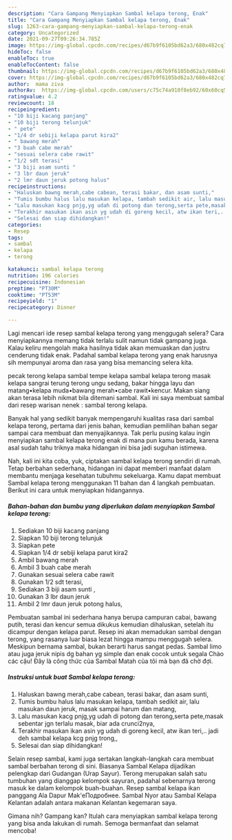 ```yaml
---
description: "Cara Gampang Menyiapkan Sambal kelapa terong, Enak"
title: "Cara Gampang Menyiapkan Sambal kelapa terong, Enak"
slug: 1263-cara-gampang-menyiapkan-sambal-kelapa-terong-enak
category: Uncategorized
date: 2021-09-27T09:26:34.785Z
image: https://img-global.cpcdn.com/recipes/d67b9f6105bd62a3/680x482cq70/sambal-kelapa-terong-foto-resep-utama.jpg
hideToc: false
enableToc: true
enableTocContent: false
thumbnail: https://img-global.cpcdn.com/recipes/d67b9f6105bd62a3/680x482cq70/sambal-kelapa-terong-foto-resep-utama.jpg
cover: https://img-global.cpcdn.com/recipes/d67b9f6105bd62a3/680x482cq70/sambal-kelapa-terong-foto-resep-utama.jpg
author:  mama ziva
authorAv:  https://img-global.cpcdn.com/users/c75c74a910f8eb92/60x60cq50/avatar.jpg
ratingvalue: 4.2
reviewcount: 18
recipeingredient:
- "10 biji kacang panjang"
- "10 biji terong telunjuk"
- " pete"
- "1/4 dr sebiji kelapa parut kira2"
- " bawang merah"
- "3 buah cabe merah"
- "sesuai selera cabe rawit"
- "1/2 sdt terasi"
- "3 biji asam sunti "
- "3 lbr daun jeruk"
- "2 lmr daun jeruk potong halus"
recipeinstructions:
- "Haluskan bawng merah,cabe cabean, terasi bakar, dan asam sunti,"
- "Tumis bumbu halus lalu masukan kelapa, tambah sedikit air, lalu masukan daun jeruk, masak sampai harum dan matang,"
- "Lalu masukan kacg pnjg,yg udah di potong dan terong,serta pete,masak sebentar jgn terlalu masak, biar ada crunci2nya,"
- "Terakhir masukan ikan asin yg udah di goreng kecil, atw ikan teri,.. jadi deh sambal kelapa kcg pnjg trong,,"
- "Selesai dan siap dihidangkan!"
categories:
- Resep
tags:
- sambal
- kelapa
- terong

katakunci: sambal kelapa terong 
nutrition: 196 calories
recipecuisine: Indonesian
preptime: "PT30M"
cooktime: "PT53M"
recipeyield: "1"
recipecategory: Dinner

---
```



Lagi mencari ide resep sambal kelapa terong yang menggugah selera? Cara menyiapkannya memang tidak terlalu sulit namun tidak gampang juga. Kalau keliru mengolah maka hasilnya tidak akan memuaskan dan justru cenderung tidak enak. Padahal sambal kelapa terong yang enak harusnya sih mempunyai aroma dan rasa yang bisa memancing selera kita.


pecak terong kelapa sambal tempe kelapa sambal kelapa terong masak kelapa sangrai terung terong ungu sedang, bakar hingga layu dan matang•kelapa muda•bawang merah•cabe rawit•kencur. Makan siang akan terasa lebih nikmat bila ditemani sambal. Kali ini saya membuat sambal dari resep warisan nenek : sambal terong kelapa.

Banyak hal yang sedikit banyak mempengaruhi kualitas rasa dari sambal kelapa terong, pertama dari jenis bahan, kemudian pemilihan bahan segar sampai cara membuat dan menyajikannya. Tak perlu pusing kalau ingin menyiapkan sambal kelapa terong enak di mana pun kamu berada, karena asal sudah tahu triknya maka hidangan ini bisa jadi suguhan istimewa.


Nah, kali ini kita coba, yuk, ciptakan sambal kelapa terong sendiri di rumah. Tetap berbahan sederhana, hidangan ini dapat memberi manfaat dalam membantu menjaga kesehatan tubuhmu sekeluarga. Kamu dapat membuat Sambal kelapa terong menggunakan 11 bahan dan 4 langkah pembuatan. Berikut ini cara untuk menyiapkan hidangannya.

<!--inarticleads1-->

##### Bahan-bahan dan bumbu yang diperlukan dalam menyiapkan Sambal kelapa terong:

1. Sediakan 10 biji kacang panjang
1. Siapkan 10 biji terong telunjuk
1. Siapkan  pete
1. Siapkan 1/4 dr sebiji kelapa parut kira2
1. Ambil  bawang merah
1. Ambil 3 buah cabe merah
1. Gunakan sesuai selera cabe rawit
1. Gunakan 1/2 sdt terasi,
1. Sediakan 3 biji asam sunti ,
1. Gunakan 3 lbr daun jeruk
1. Ambil 2 lmr daun jeruk potong halus,


Pembuatan sambal ini sederhana hanya berupa campuran cabai, bawang putih, terasi dan kencur semua dikukus kemudian dihaluskan, setelah itu dicampur dengan kelapa parut. Resep ini akan memadukan sambal dengan terong, yang rasanya luar biasa lezat hingga mampu menggugah selera. Meskipun bernama sambal, bukan berarti harus sangat pedas. Sambal limo atau juga jeruk nipis dg bahan yg simple dan enak cocok untuk segala Chào các cậu! Đây là công thức của Sambal Matah của tôi mà bạn đã chờ đợi. 

<!--inarticleads2-->

##### Instruksi untuk buat Sambal kelapa terong:

1. Haluskan bawng merah,cabe cabean, terasi bakar, dan asam sunti,
1. Tumis bumbu halus lalu masukan kelapa, tambah sedikit air, lalu masukan daun jeruk, masak sampai harum dan matang,
1. Lalu masukan kacg pnjg,yg udah di potong dan terong,serta pete,masak sebentar jgn terlalu masak, biar ada crunci2nya,
1. Terakhir masukan ikan asin yg udah di goreng kecil, atw ikan teri,.. jadi deh sambal kelapa kcg pnjg trong,,
1. Selesai dan siap dihidangkan!

Selain resep sambal, kami juga sertakan langkah-langkah cara membuat sambal berbahan terong di sini. Biasanya Sambal Kelapa dijadikan pelengkap dari Gudangan (Urap Sayur). Terong merupakan salah satu tumbuhan yang dianggap kelompok sayuran, padahal sebenarnya terong masuk ke dalam kelompok buah-buahan. Resep sambal kelapa ikan panggang Ala Dapur Mak&#39;eПодробнее. Sambal Nyor atau Sambal Kelapa Kelantan adalah antara makanan Kelantan kegemaran saya. 

Gimana nih? Gampang kan? Itulah cara menyiapkan sambal kelapa terong yang bisa anda lakukan di rumah. Semoga bermanfaat dan selamat mencoba!
